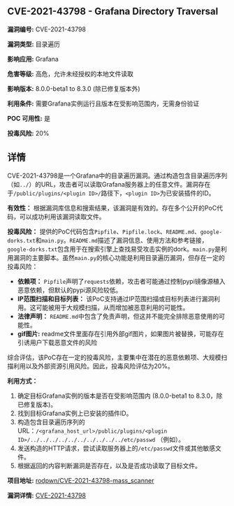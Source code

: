## CVE-2021-43798 - Grafana Directory Traversal

**漏洞编号:** CVE-2021-43798

**漏洞类型:** 目录遍历

**影响应用:** Grafana

**危害等级:** 高危，允许未经授权的本地文件读取

**影响版本:** 8.0.0-beta1 to 8.3.0 (除已修复版本外)

**利用条件:** 需要Grafana实例运行且版本在受影响范围内，无需身份验证

**POC 可用性:** 是

**投毒风险:** 20%

## 详情

CVE-2021-43798是一个Grafana中的目录遍历漏洞。通过构造包含目录遍历序列（如`../`）的URL，攻击者可以读取Grafana服务器上的任意文件。漏洞存在于`/public/plugins/<plugin ID>/`路径下，`<plugin ID>`为已安装插件的ID。 

**有效性：**
根据漏洞库信息和搜索结果，该漏洞是有效的。存在多个公开的PoC代码，可以成功利用该漏洞读取文件。

**投毒风险：**
提供的PoC代码包含`Pipfile`、`Pipfile.lock`、`README.md`、`google-dorks.txt`和`main.py`。`README.md`描述了漏洞信息、使用方法和参考链接，`google-dorks.txt`包含用于在搜索引擎上查找易受攻击实例的dork。`main.py`是利用漏洞的主要脚本。虽然`main.py`的核心功能是利用目录遍历漏洞，但存在一定的投毒风险：

*   **依赖项：** `Pipfile`声明了`requests`依赖，攻击者可能通过控制pypi镜像源植入恶意依赖，但默认的pypi源风险较低。
*   **IP范围扫描和目标列表：** 该PoC支持通过IP范围扫描或目标列表进行漏洞利用。这可能被用于大规模扫描，从而增加被恶意利用的可能性。
*   **法律声明：** `README.md`中包含了免责声明，但这并不能完全排除恶意使用的可能性。
*   **gif图片:** readme文件里面存在引用外部gif图片，如果图片被替换，可能存在引诱用户下载恶意文件的风险

综合评估，该PoC存在一定的投毒风险，主要集中在潜在的恶意依赖项、大规模扫描利用以及外部资源引用风险。因此，投毒风险评估为20%。

**利用方式：**
1.  确定目标Grafana实例的版本是否在受影响范围内 (8.0.0-beta1 to 8.3.0，除已修复版本)。
2.  找到目标Grafana实例上已安装的插件ID。
3.  构造包含目录遍历序列的URL：`/<grafana_host_url>/public/plugins/<plugin ID>/../../../../../../../../../../etc/passwd` （例如）。
4.  发送构造的HTTP请求，尝试读取服务器上的`/etc/passwd`文件或其他敏感文件。
5.  根据返回的内容判断漏洞是否存在，以及是否成功读取了目标文件。


**项目地址:** [rodpwn/CVE-2021-43798-mass_scanner](https://github.com/rodpwn/CVE-2021-43798-mass_scanner)

**漏洞详情:** [CVE-2021-43798](https://nvd.nist.gov/vuln/detail/CVE-2021-43798)